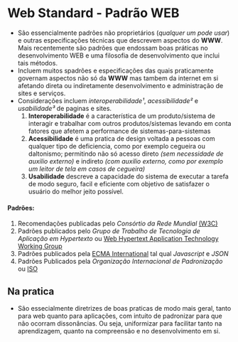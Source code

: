# Web Standard - Padrão WEB   

- São essencialmente padrões não proprietários (*qualquer um pode usar*) e outras especificações técnicas que descrevem aspectos do **WWW**. Mais recentemente são padrões que endossam boas práticas no desenvolvimento WEB e uma filosofia de desenvolvimento que inclui tais métodos.
- Incluem muitos spadrões e especificações das quais praticamente governam aspectos não só da **WWW** mas tambem da internet em si afetando direta ou indiretamente desenvolvimento e administração de sites e serviços.
- Considerações incluem *interoperabilidade¹*, *acessibilidade²* e *usabilidade³* de paginas e sites.
    1. **Interoperabilidade** é a característica de um produto/sistema de interagir e trabalhar com outros produtos/sistemas levando em conta fatores que afetem a performance de sistemas-para-sistemas
    2. **Acessibilidade** é uma pratica de design voltada a pessoas com qualquer tipo de deficiencia, como por exemplo cegueira ou daltonismo; permitindo não só acesso direto *(sem necessidade de auxilio externo)* e indireto *(com auxilio externo, como por exemplo um leitor de tela em casos de cegueira)*
    3. **Usabilidade** descreve a capacidade do sistema de executar a tarefa de modo seguro, facil e eficiente com objetivo de satisfazer o usuário do melhor jeito possível.   

#### Padrões:   

1. Recomendações publicadas pelo *Consórtio da Rede Mundial* [(W3C)](https://pt.wikipedia.org/wiki/W3C)
2. Padrões publicados pelo *Grupo de Trabalho de Tecnologia de Aplicação em Hypertexto* ou [Web Hypertext Application Technology Working Group](https://en.wikipedia.org/wiki/WHATWG)
3. Padrões publicados pela [ECMA International](https://en.wikipedia.org/wiki/Ecma_International) tal qual *Javascript* e *JSON*
4. Padrões Publicados pela *Organização Internacional de Padronização* ou [ISO](https://en.wikipedia.org/wiki/International_Organization_for_Standardization)   

## Na pratica    

- São essecialmente diretrizes de boas praticas de modo mais geral, tanto para web quanto para aplicações, com intuito de padronizar para que não ocorram dissonâncias. Ou seja, uniformizar para facilitar tanto na aprendizagem, quanto na compreensão e no desenvolvimento em si.